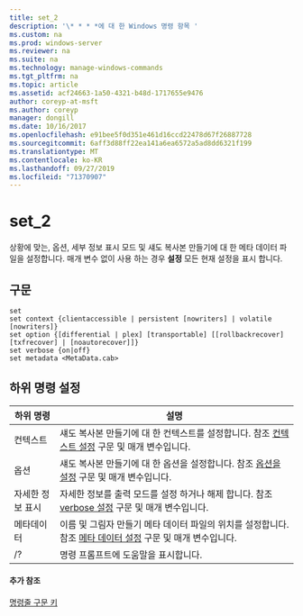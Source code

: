 ```yaml
---
title: set_2
description: '\* * * *에 대 한 Windows 명령 항목 '
ms.custom: na
ms.prod: windows-server
ms.reviewer: na
ms.suite: na
ms.technology: manage-windows-commands
ms.tgt_pltfrm: na
ms.topic: article
ms.assetid: acf24663-1a50-4321-b48d-1717655e9476
author: coreyp-at-msft
ms.author: coreyp
manager: dongill
ms.date: 10/16/2017
ms.openlocfilehash: e91bee5f0d351e461d16ccd22478d67f26887728
ms.sourcegitcommit: 6aff3d88ff22ea141a6ea6572a5ad8dd6321f199
ms.translationtype: MT
ms.contentlocale: ko-KR
ms.lasthandoff: 09/27/2019
ms.locfileid: "71370907"
---
```

# <a name="set_2"></a>set_2



상황에 맞는, 옵션, 세부 정보 표시 모드 및 섀도 복사본 만들기에 대 한 메타 데이터 파일을 설정합니다. 매개 변수 없이 사용 하는 경우 **설정** 모든 현재 설정을 표시 합니다.

## <a name="syntax"></a>구문

```
set
set context {clientaccessible | persistent [nowriters] | volatile [nowriters]}
set option {[differential | plex] [transportable] [[rollbackrecover] [txfrecover] | [noautorecover]]}
set verbose {on|off}
set metadata <MetaData.cab>
```

## <a name="set-sub-commands"></a>하위 명령 설정

|하위 명령|설명|
|-----------|-----------|
|컨텍스트|섀도 복사본 만들기에 대 한 컨텍스트를 설정합니다. 참조 [컨텍스트 설정](set-context.md) 구문 및 매개 변수입니다.|
|옵션|섀도 복사본 만들기에 대 한 옵션을 설정합니다. 참조 [옵션을 설정](set-option.md) 구문 및 매개 변수입니다.|
|자세한 정보 표시|자세한 정보를 출력 모드를 설정 하거나 해제 합니다. 참조 [verbose 설정](set-verbose.md) 구문 및 매개 변수입니다.|
|메타데이터|이름 및 그림자 만들기 메타 데이터 파일의 위치를 설정합니다. 참조 [메타 데이터 설정](set-metadata.md) 구문 및 매개 변수입니다.|
|/?|명령 프롬프트에 도움말을 표시합니다.|

#### <a name="additional-references"></a>추가 참조

[명령줄 구문 키](command-line-syntax-key.md)